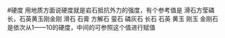 #硬度
用地质方面说硬度就是岩石抵抗外力的强度，有个参考值是
滑石方莹磷长，石英黄玉刚金刚
滑石 石膏 方解石 萤石 磷灰石 长石  石英 黄玉 刚玉 金刚石
是依次从1——10的硬度，中间的可参照这个值进行赋值

